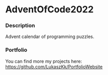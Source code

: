 # AdventOfCode2022

### Description
Advent calendar of programming puzzles.

### Portfolio
You can find more my projects here: https://github.com/LukaszKk/PortfolioWebsite
